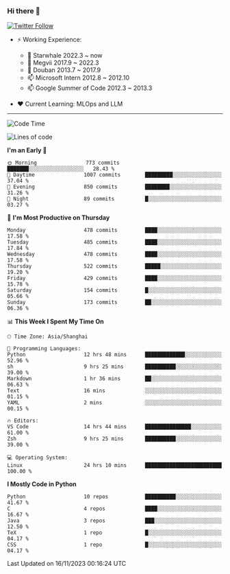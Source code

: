 ### Hi there 👋

[![Twitter Follow](https://img.shields.io/twitter/follow/tianweidut?style=social)](https://twitter.com/tianweidut)

- ⚡ Working Experience:
  - 🔭 Starwhale 2022.3 ~ now
  - 🌱 Megvii 2017.9 ~ 2022.3
  - 🌱 Douban 2013.7 ~ 2017.9
  - 📫 Microsoft Intern 2012.8 ~ 2012.10
  - 📫 Google Summer of Code 2012.3 ~ 2013.3

- ❤️ Current Learning: MLOps and LLM

---
<!--START_SECTION:waka-->
![Code Time](http://img.shields.io/badge/Code%20Time-4%2C680%20hrs%2031%20mins-blue)

![Lines of code](https://img.shields.io/badge/From%20Hello%20World%20I%27ve%20Written-1.5%20million%20lines%20of%20code-blue)

**I'm an Early 🐤** 

```text
🌞 Morning                773 commits         ███████░░░░░░░░░░░░░░░░░░   28.43 % 
🌆 Daytime                1007 commits        █████████░░░░░░░░░░░░░░░░   37.04 % 
🌃 Evening                850 commits         ████████░░░░░░░░░░░░░░░░░   31.26 % 
🌙 Night                  89 commits          █░░░░░░░░░░░░░░░░░░░░░░░░   03.27 % 
```
📅 **I'm Most Productive on Thursday** 

```text
Monday                   478 commits         ████░░░░░░░░░░░░░░░░░░░░░   17.58 % 
Tuesday                  485 commits         ████░░░░░░░░░░░░░░░░░░░░░   17.84 % 
Wednesday                478 commits         ████░░░░░░░░░░░░░░░░░░░░░   17.58 % 
Thursday                 522 commits         █████░░░░░░░░░░░░░░░░░░░░   19.20 % 
Friday                   429 commits         ████░░░░░░░░░░░░░░░░░░░░░   15.78 % 
Saturday                 154 commits         █░░░░░░░░░░░░░░░░░░░░░░░░   05.66 % 
Sunday                   173 commits         ██░░░░░░░░░░░░░░░░░░░░░░░   06.36 % 
```


📊 **This Week I Spent My Time On** 

```text
🕑︎ Time Zone: Asia/Shanghai

💬 Programming Languages: 
Python                   12 hrs 48 mins      █████████████░░░░░░░░░░░░   52.96 % 
sh                       9 hrs 25 mins       ██████████░░░░░░░░░░░░░░░   39.00 % 
Markdown                 1 hr 36 mins        ██░░░░░░░░░░░░░░░░░░░░░░░   06.63 % 
Text                     16 mins             ░░░░░░░░░░░░░░░░░░░░░░░░░   01.15 % 
YAML                     2 mins              ░░░░░░░░░░░░░░░░░░░░░░░░░   00.15 % 

🔥 Editors: 
VS Code                  14 hrs 44 mins      ███████████████░░░░░░░░░░   61.00 % 
Zsh                      9 hrs 25 mins       ██████████░░░░░░░░░░░░░░░   39.00 % 

💻 Operating System: 
Linux                    24 hrs 10 mins      █████████████████████████   100.00 % 
```

**I Mostly Code in Python** 

```text
Python                   10 repos            ██████████░░░░░░░░░░░░░░░   41.67 % 
C                        4 repos             ████░░░░░░░░░░░░░░░░░░░░░   16.67 % 
Java                     3 repos             ███░░░░░░░░░░░░░░░░░░░░░░   12.50 % 
TeX                      1 repo              █░░░░░░░░░░░░░░░░░░░░░░░░   04.17 % 
CSS                      1 repo              █░░░░░░░░░░░░░░░░░░░░░░░░   04.17 % 
```




 Last Updated on 16/11/2023 00:16:24 UTC
<!--END_SECTION:waka-->
